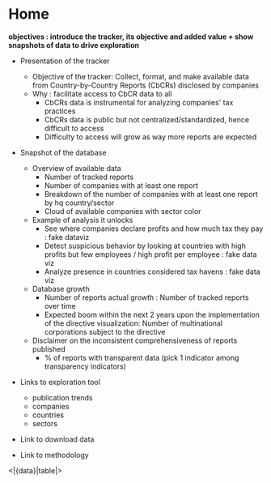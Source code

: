 # Home

**objectives : introduce the tracker, its objective and added value + show snapshots of data to drive exploration** 
        
- Presentation of the tracker   
    - Objective of the tracker: Collect, format, and make available 
        data from Country-by-Country Reports (CbCRs) disclosed by companies  
    - Why : facilitate access to CbCR data to all  
        - CbCRs data is instrumental for analyzing companies' tax
            practices  
        - CbCRs data is public but not centralized/standardized, 
        hence difficult to access  
        - Difficulty to access will grow as way more reports are 
        expected  
- Snapshot of the database  
    - Overview of available data  
        - Number of tracked reports  
        - Number of companies with at least one report  
        - Breakdown of the number of companies with at least 
        one report by hq country/sector  
        - Cloud of available companies with sector color  
    - Example of analysis it unlocks  
        - See where companies declare profits and how much tax 
        they pay : fake dataviz  
        - Detect suspicious behavior by looking at countries 
        with high profits but few employees / high profit per employee : fake data viz  
        - Analyze presence in countries considered tax havens : 
        fake data viz  
    - Database growth  
        - Number of reports actual growth : 
        Number of tracked reports over time  
        - Expected boom within the next 2 years upon the 
        implementation of the directive visualization: Number of 
        multinational corporations subject to the directive  
    - Disclaimer on the inconsistent comprehensiveness of reports 
    published  
        - % of reports with transparent data (pick 1 indicator among transparency indicators)  
        
- Links to exploration tool  
    - publication trends  
    - companies  
    - countries  
    - sectors  
- Link to download data  
- Link to methodology  

<|{data}|table|>